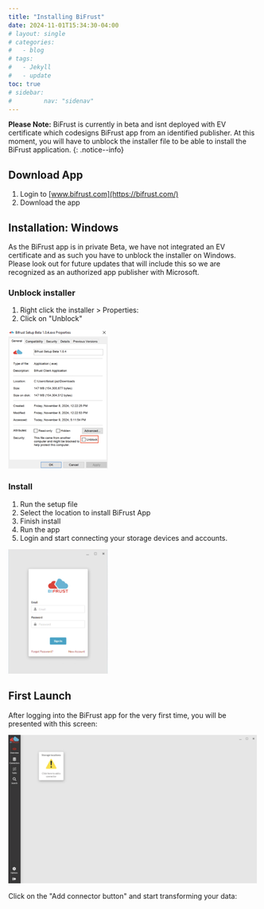 ```yaml
---
title: "Installing BiFrust"
date: 2024-11-01T15:34:30-04:00
# layout: single
# categories:
#   - blog
# tags:
#   - Jekyll
#   - update
toc: true
# sidebar:
#         nav: "sidenav"
---
```


**Please Note:** BiFrust is currently in beta and isnt deployed with EV certificate which codesigns BiFrust app from an identified publisher. At this moment, you will have to unblock the installer file to be able to install the BiFrust application.
{: .notice--info}


## Download App

1. Login to [www.bifrust.com](https://bifrust.com/)
2. Download the app


## Installation: Windows

As the BiFrust app is in private Beta, we have not integrated an EV certificate and as such you have to unblock the installer on Windows. Please look out for future updates that will include this so we are recognized as an authorized app publisher with Microsoft.

### Unblock installer

1. Right click the installer > Properties:
2. Click on "Unblock"

<!-- ![Unblock Installer]({{ "/assets/images/unblockInstallerWin.png" | relative_url }}) -->

<img src="/assets/images/unblockInstallerWin.png" alt="Unblock Installer" width="200" heiggt="600"/>

### Install

1. Run the setup file
2. Select the location to install BiFrust App
3. Finish install
4. Run the app
5. Login and start connecting your storage devices and accounts. 


<!-- ![loginPromptApp]({{ "/assets/images/loginPromptApp.png" | relative_url }}) -->

<img src="/assets/images/loginPromptApp.png" alt="loginPromptApp" width="200" heiggt="600"/>



## First Launch

After logging into the BiFrust app for the very first time, you will be presented with this screen:
  
  <img src="/assets/images/firstLaunch.png" alt="loginPromptApp" width="500" heiggt="800"/>
  
Click on the "Add connector button" and start transforming your data: